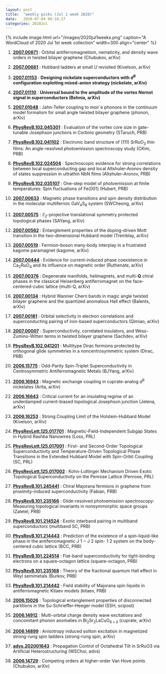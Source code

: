 ```yaml
---
layout: post
title:  "weekly picks (Jul 1 week 2020)"
date:   2020-07-04 00:16:27
categories: 2020Jul
---
```


{% include image.html url="/images/2020jul1weeks.png" caption="A WordCloud of 2020 Jul 1st week collection" width=300 align="center" %}



1. **[2007.00871](http://arxiv.org/abs/2007.00871)** : Orbital antiferromagnetism, nematicity, and density wave orders in twisted bilayer graphene (Chubukov, arXiv)

1. **[2007.00661](http://arxiv.org/abs/2007.00661)** : Hubbard ladders at small $U$ revisited (Kivelson, arXiv)

1. **[2007.01153](http://arxiv.org/abs/2007.01153)** : **Designing nickelate superconductors with $d^8$ configuration exploiting mixed-anion strategy (nickelate, arXiv)**

1. **[2007.01110](http://arxiv.org/abs/2007.01110)** : **Universal bound to the amplitude of the vortex Nernst signal in superconductors (Behnia, arXiv)**

1. **[2007.01048](http://arxiv.org/abs/2007.01048)** : Jahn-Teller coupling to moir\`e phonons in the continuum model formalism for small angle twisted bilayer graphene (phonon, arXiv)

1. **[PhysRevB.102.045301](https://link.aps.org/doi/10.1103/PhysRevB.102.045301)** : Evaluation of the vortex core size in gate-tunable Josephson junctions in Corbino geometry (STaruch, PRB)

1. **[PhysRevB.102.041102](https://link.aps.org/doi/10.1103/PhysRevB.102.041102)** : Electronic band structure of (111) ${\mathrm{SrRuO}}_{3}$ thin films: An angle-resolved photoemission spectroscopy study (CKim, PRB)

1. **[PhysRevB.102.024504](https://journals.aps.org/prb/pdf/10.1103/PhysRevB.102.024504)** : Spectroscopic evidence for strong correlations between local superconducting gap and local Altshuler-Aronov density of states suppression in ultrathin NbN films (Altshuler-Aronov, PRB)

1. **[PhysRevB.102.035107](https://journals.aps.org/prb/pdf/10.1103/PhysRevB.102.035107)** : One-step model of photoemission at finite temperatures: Spin fluctuations of Fe(001) (Hubert, PRB)



1. **[2007.00633](http://arxiv.org/abs/2007.00633)** : Magnetic phase transitions and spin density distribution in the molecular multiferroic GaV$_4$S$_8$ system (SWCheong, arXiv)

1. **[2007.00575](http://arxiv.org/abs/2007.00575)** : $\mathbb{Z}_2$-projective translational symmetry protected topological phases (SAYang, arXiv)

1. **[2007.00562](http://arxiv.org/abs/2007.00562)** : Entanglement properties of the doping-driven Mott transition in the two-dimensional Hubbard model (Tremblay, arXiv)

1. **[2007.00519](http://arxiv.org/abs/2007.00519)** : Fermion-boson many-body interplay in a frustrated kagome paramagnet (kagome, arXiv)

1. **[2007.00444](http://arxiv.org/abs/2007.00444)** : Evidence for current-induced phase coexistence in Ca$_{2}$RuO$_{4}$ and its influence on magnetic order (Ruthenate, arXiv)

1. **[2007.00376](http://arxiv.org/abs/2007.00376)** : Degenerate manifolds, helimagnets, and multi-$\mathbf{Q}$ chiral phases in the classical Heisenberg antiferromagnet on the face-centered-cubic lattice (multi-Q, arXiv)

1. **[2007.00134](http://arxiv.org/abs/2007.00134)** : Hybrid Wannier Chern bands in magic angle twisted bilayer graphene and the quantized anomalous Hall effect (Balents, arXiv)

1. **[2007.00181](http://arxiv.org/abs/2007.00181)** : Orbital selectivity in electron correlations and superconducting pairing of iron-based superconductors (Qimiao, arXiv)

1. **[2007.00007](http://arxiv.org/abs/2007.00007)** : Superconductivity, correlated insulators, and Wess-Zumino-Witten terms in twisted bilayer graphene (Sachdev, arXiv)

1. **[PhysRevB.102.041201](https://link.aps.org/doi/10.1103/PhysRevB.102.041201)** : Multitype Dirac fermions protected by orthogonal glide symmetries in a noncentrosymmetric system (Dirac, PRB)


1. **[2006.15775](http://arxiv.org/abs/2006.15775)** : Odd-Parity Spin-Triplet Superconductivity in Centrosymmetric Antiferromagnetic Metals (BJYang, arXiv)

1. **[2006.16943](http://arxiv.org/abs/2006.16943)** : Magnetic exchange coupling in cuprate-analog $d^9$ nickelates (Arita, arXiv)

1. **[2006.16643](http://arxiv.org/abs/2006.16643)** : Critical current for an insulating regime of an underdamped current-biased topological Josephson junction (Jelena, arXiv)

1. **[2006.16253](http://arxiv.org/abs/2006.16253)** : Strong Coupling Limit of the Holstein-Hubbard Model (Kivelson, arXiv)

1. **[PhysRevLett.125.017701](https://link.aps.org/doi/10.1103/PhysRevLett.125.017701)** : Magnetic-Field-Independent Subgap States in Hybrid Rashba Nanowires (Loss, PRL)

1. **[PhysRevLett.125.017001](https://link.aps.org/doi/10.1103/PhysRevLett.125.017001)** : First- and Second-Order Topological Superconductivity and Temperature-Driven Topological Phase Transitions in the Extended Hubbard Model with Spin-Orbit Coupling (SC, PRL)

1. **[PhysRevLett.125.017002](https://link.aps.org/doi/10.1103/PhysRevLett.125.017002)** : Kohn-Luttinger Mechanism Driven Exotic Topological Superconductivity on the Penrose Lattice (Penrose, PRL)


1. **[PhysRevB.101.245441](https://link.aps.org/doi/10.1103/PhysRevB.101.245441)** : Chiral Majorana fermions in graphene from proximity-induced superconductivity (Fabian, PRB)

1. **[PhysRevB.101.235166](https://link.aps.org/doi/10.1103/PhysRevB.101.235166)** : Glide-resolved photoemission spectroscopy: Measuring topological invariants in nonsymmorphic space groups (Zaletel, PRB)

1. **[PhysRevB.101.214524](https://link.aps.org/doi/10.1103/PhysRevB.101.214524)** : Exotic interband pairing in multiband superconductors (multiband SC, PRB)

1. **[PhysRevB.101.214443](https://link.aps.org/doi/10.1103/PhysRevB.101.214443)** : Prediction of the existence of a spin-liquid-like phase in the antiferromagnetic J 1 − J 2 spin- 1 2 system on the body-centered cubic lattice (BCC, PRB)

1. **[PhysRevB.101.224514](https://link.aps.org/doi/10.1103/PhysRevB.101.224514)** : Flat-band superconductivity for tight-binding electrons on a square-octagon lattice (square-octagon, PRB)

1. **[PhysRevB.101.235168](https://link.aps.org/doi/10.1103/PhysRevB.101.235168)** : Theory of the fractional quantum Hall effect in Weyl semimetals (Burkov, PRB)

1. **[PhysRevB.101.214442](https://link.aps.org/doi/10.1103/PhysRevB.101.214442)** : Field stability of Majorana spin liquids in antiferromagnetic Kitaev models (kitaev, PRB)


1. **[2006.15026](http://arxiv.org/abs/2006.15026)** : Topological entanglement properties of disconnected partitions in the Su-Schrieffer-Heeger model (SSH, scipost)

1. **[2006.14912](http://arxiv.org/abs/2006.14912)** : Multi-orbital charge density wave excitations and concomitant phonon anomalies in Bi$_2$Sr$_2$LaCuO$_{6+\delta}$ (cuprate, arXiv)

1. **[2006.14899](http://arxiv.org/abs/2006.14899)** : Anisotropy induced soliton excitation in magnetized strong-rung spin ladders (strong-rung spin, arXiv)

1. **[advs.202001643](https://onlinelibrary.wiley.com/doi/abs/10.1002/advs.202001643)** : Propagation Control of Octahedral Tilt in SrRuO3 via Artificial Heterostructuring (WSChoi, advs)

1. **[2006.14729](https://arxiv.org/abs/2006.14729)** : Competing orders at higher-order Van Hove points (Chubukov, arXiv)
